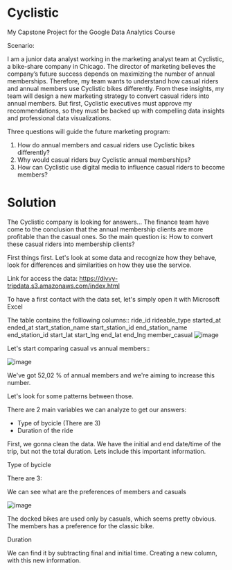 # Cyclistic
My Capstone Project for the Google Data Analytics Course

Scenario:

I am a junior data analyst working in the marketing analyst team at Cyclistic, a bike-share company in Chicago. The director
of marketing believes the company’s future success depends on maximizing the number of annual memberships. Therefore,
my team wants to understand how casual riders and annual members use Cyclistic bikes differently. From these insights,
my team will design a new marketing strategy to convert casual riders into annual members. But first, Cyclistic executives
must approve my recommendations, so they must be backed up with compelling data insights and professional data
visualizations.

Three questions will guide the future marketing program:
1. How do annual members and casual riders use Cyclistic bikes differently?
2. Why would casual riders buy Cyclistic annual memberships?
3. How can Cyclistic use digital media to influence casual riders to become members?

# Solution

The Cyclistic company is looking for answers... The finance team have come to the conclusion that the annual membership clients are more
profitable than the casual ones. So the main question is: How to convert these casual riders into membership clients?

First things first. Let's look at some data and recognize how they behave, look for differences and similarities on how they use the service.

Link for access the data:
https://divvy-tripdata.s3.amazonaws.com/index.html


To have a first contact with the data set, let's simply open it with Microsoft Excel

The table contains the folllowing columns::
ride_id	rideable_type	started_at	ended_at	start_station_name	start_station_id	end_station_name	end_station_id	start_lat	start_lng	end_lat	end_lng	member_casual
![image](https://user-images.githubusercontent.com/96549926/179628146-b092c10c-209f-44e2-99fb-10cb264862a4.png)

Let's start comparing casual vs annual members::

![image](https://user-images.githubusercontent.com/96549926/179627449-6954243d-0062-428e-9e79-9026ff9522a7.png)

We've got 52,02 % of annual members and we're aiming to increase this number.

Let's look for some patterns between those.

There are 2 main variables we can analyze to get our answers:
- Type of bycicle (There are 3)
- Duration of the ride

First, we gonna clean the data. We have the initial and end date/time of the trip, but not the total duration. Lets include this important information.

Type of bycicle

There are 3:

We can see what are the preferences of members and casuals

![image](https://user-images.githubusercontent.com/96549926/179864027-be8bf4e0-946c-427a-91ce-98673007d656.png)

The docked bikes are used only by casuals, which seems pretty obvious.
The members has a preference for the classic bike.


Duration

We can find it by subtracting final and initial time. Creating a new column, with this new information.












